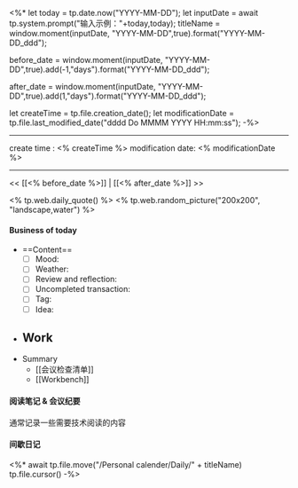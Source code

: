 <%*
let today = tp.date.now("YYYY-MM-DD");
let inputDate = await tp.system.prompt("输入示例："+today,today);
titleName = window.moment(inputDate, "YYYY-MM-DD",true).format("YYYY-MM-DD_ddd");

before_date = window.moment(inputDate, "YYYY-MM-DD",true).add(-1,"days").format("YYYY-MM-DD_ddd");

after_date = window.moment(inputDate, "YYYY-MM-DD",true).add(1,"days").format("YYYY-MM-DD_ddd");

let createTime = tp.file.creation_date();
let modificationDate = tp.file.last_modified_date("dddd Do MMMM YYYY HH:mm:ss");
-%>

---
create time : <% createTime %>
modification date: <% modificationDate %>

---

<< [[<% before_date %>]] | [[<% after_date %>]] >>

<% tp.web.daily_quote() %>
<% tp.web.random_picture("200x200", "landscape,water") %>

#### Business of today
-  ==Content==
	- [ ] Mood:
	- [ ] Weather:
	- [ ] Review and reflection:
	- [ ] Uncompleted transaction:
	- [ ] Tag:
	- [ ] Idea:
- Work
	- 
- Summary
	- [[会议检查清单]]
	- [[Workbench]]
	
#### 阅读笔记 & 会议纪要
通常记录一些需要技术阅读的内容

#### 间歇日记

<%*
await tp.file.move("/Personal calender/Daily/" + titleName)
tp.file.cursor()
-%>